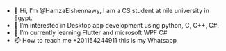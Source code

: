 - 👋 Hi, I’m @HamzaElshennawy, I am a CS student at nile university in Egypt.
- 👀 I’m interested in Desktop app development using python, C, C++, C#.
- 🌱 I’m currently learning Flutter and microsoft WPF C#
- 📫 How to reach me +201154244911 this is my Whatsapp

<!---
HamzaElshennawy/HamzaElshennawy is a ✨ special ✨ repository because its `README.md` (this file) appears on your GitHub profile.
You can click the Preview link to take a look at your changes.
--->
